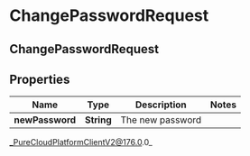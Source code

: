# ChangePasswordRequest

## ChangePasswordRequest

## Properties

|Name | Type | Description | Notes|
|------------ | ------------- | ------------- | -------------|
| **newPassword** | **String** | The new password | |



_PureCloudPlatformClientV2@176.0.0_
